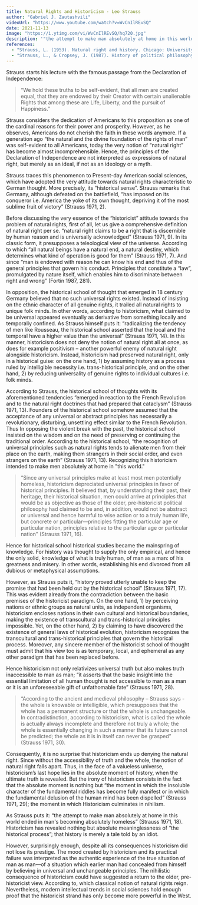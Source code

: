 ```yaml
---
title: Natural Rights and Historicism - Leo Strauss
author: "Gabriel J. Zautashvili"
videoUrl: "https://www.youtube.com/watch?v=WvCnIlREvSQ"
date: 2021-11-13
image: "https://i.ytimg.com/vi/WvCnIlREvSQ/hq720.jpg"
description: '"the attempt to make man absolutely at home in this world ended in man''s becoming absolutely homeless" - Leo Strauss'
references:
  - "Strauss, L. (1953). Natural right and history. Chicago: University of Chicago Press. "
  - "Strauss, L., & Cropsey, J. (1987). History of political philosophy. Chicago: University of Chicago Press."
---
```


Strauss starts his lecture with the famous passage from the Declaration of Independence:

> “We hold these truths to be self-evident, that all men are created equal, that they are endowed by their Creator with certain unalienable Rights that among these are Life, Liberty, and the pursuit of Happiness.”

Strauss considers the dedication of Americans to this proposition as one of the cardinal reasons for their power and prosperity. However, as he observes, Americans do not cherish the faith in these words anymore. If a generation ago “the natural and the divine foundation of the rights of man” was self-evident to all Americans, today the very notion of “natural right” has become almost incomprehensible. Hence, the principles of the Declaration of Independence are not interpreted as expressions of natural right, but merely as an ideal, if not as an ideology or a myth.

Strauss traces this phenomenon to Present-day American social sciences, which have adopted the very attitude towards natural rights characteristic to German thought. More precisely, its “historical sense”. Strauss remarks that Germany, although defeated on the battlefield, “has imposed on its conqueror i.e. America the yoke of its own thought, depriving it of the most sublime fruit of victory” (Strauss 1971, 2).

Before discussing the very essence of the “historicist” attitude towards the problem of natural rights, first of all, let us give a comprehensive definition of natural right per se. “natural right claims to be a right that is discernible by human reason and is universally acknowledged” (Strauss 1971, 9). In its classic form, it presupposes a teleological view of the universe. According to which “all natural beings have a natural end, a natural destiny, which determines what kind of operation is good for them” (Strauss 1971, 7). And since “man is endowed with reason he can know his end and thus of the general principles that govern his conduct. Principles that constitute a “law”, promulgated by nature itself, which enables him to discriminate between right and wrong” (Fortin 1987, 281).

In opposition, the historical school of thought that emerged in 18 century Germany believed that no such universal rights existed. Instead of insisting on the ethnic character of all genuine rights, it trailed all natural rights to unique folk minds. In other words, according to historicism, what claimed to be universal appeared eventually as derivative from something locally and temporally confined. As Strauss himself puts it: “radicalizing the tendency of men like Rousseau, the historical school asserted that the local and the temporal have a higher value than the universal” (Strauss 1971, 14). In this manner, historicism does not deny the notion of natural right all at once, as does for example positivism – another powerful enemy of natural right alongside historicism. Instead, historicism had preserved natural right, only in a historical guise: on the one hand, 1) by assuming history as a process ruled by intelligible necessity i.e. trans-historical principle, and on the other hand, 2) by reducing universality of genuine rights to individual cultures i.e. folk minds.

According to Strauss, the historical school of thoughts with its aforementioned tendencies “emerged in reaction to the French Revolution and to the natural right doctrines that had prepared that cataclysm” (Strauss 1971, 13). Founders of the historical school somehow assumed that the acceptance of any universal or abstract principles has necessarily a revolutionary, disturbing, unsettling effect similar to the French Revolution. Thus In opposing the violent break with the past, the historical school insisted on the wisdom and on the need of preserving or continuing the traditional order. According to the historical school, “the recognition of universal principles such as natural rights tends to alienate men from their place on the earth, making them strangers in their social order, and even strangers on the earth” (Strauss 1971, 13). Recognizing this historicism intended to make men absolutely at home in "this world."

> “Since any universal principles make at least most men potentially homeless, historicism depreciated universal principles in favor of historical principles. It believed that, by understanding their past, their heritage, their historical situation, men could arrive at principles that would be as objective as those of the older, pre-historicist political philosophy had claimed to be and, in addition, would not be abstract or universal and hence harmful to wise action or to a truly human life, but concrete or particular—principles fitting the particular age or particular nation, principles relative to the particular age or particular nation” (Strauss 1971, 16).

Hence for historical school historical studies became the mainspring of knowledge. For history was thought to supply the only empirical, and hence the only solid, knowledge of what is truly human, of man as a man: of his greatness and misery. In other words, establishing his end divorced from all dubious or metaphysical assumptions.

However, as Strauss puts it, “history proved utterly unable to keep the promise that had been held out by the historical school” (Strauss 1971, 17). This was evident already from the contradiction between the basic premises of the historicist paradigm. On the one hand, 1) by perceiving nations or ethnic groups as natural units, as independent organisms, historicism encloses nations in their own cultural and historical boundaries, making the existence of transcultural and trans-historical principles impossible. Yet, on the other hand, 2) by claiming to have discovered the existence of general laws of historical evolution, historicism recognizes the transcultural and trans-historical principles that govern the historical process. Moreover, any sincere member of the historicist school of thought must admit that his view too is as temporary, local, and ephemeral as any other paradigm that has been replaced before.

Hence historicism not only relativizes universal truth but also makes truth inaccessible to man as man; “it asserts that the basic insight into the essential limitation of all human thought is not accessible to man as a man or it is an unforeseeable gift of unfathomable fate” (Strauss 1971, 28).

> “According to the ancient and medieval philosophy – Strauss says - the whole is knowable or intelligible, which presupposes that the whole has a permanent structure or that the whole is unchangeable. In contradistinction, according to historicism, what is called the whole is actually always incomplete and therefore not truly a whole; the whole is essentially changing in such a manner that its future cannot be predicted; the whole as it is in itself can never be grasped” (Strauss 1971, 30).

Consequently, it is no surprise that historicism ends up denying the natural right. Since without the accessibility of truth and the whole, the notion of natural right falls apart. Thus, in the face of a valueless universe, historicism’s last hope lies in the absolute moment of history, when the ultimate truth is revealed. But the irony of historicism consists in the fact that the absolute moment is nothing but “the moment in which the insoluble character of the fundamental riddles has become fully manifest or in which the fundamental delusion of the human mind has been dispelled” (Strauss 1971, 29); the moment in which Historicism culminates in nihilism.

As Strauss puts it: “the attempt to make man absolutely at home in this world ended in man's becoming absolutely homeless” (Strauss 1971, 18). Historicism has revealed nothing but absolute meaninglessness of “the historical process”; that history is merely a tale told by an idiot.

However, surprisingly enough, despite all its consequences historicism did not lose its prestige. The mood created by historicism and its practical failure was interpreted as the authentic experience of the true situation of man as man—of a situation which earlier man had concealed from himself by believing in universal and unchangeable principles. The nihilistic consequence of historicism could have suggested a return to the older, pre-historicist view. According to, which classical notion of natural rights reign. Nevertheless, modern intellectual trends in social sciences hold enough proof that the historicist strand has only become more powerful in the West.
